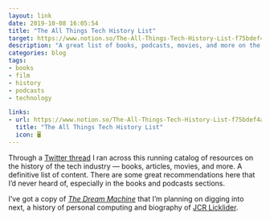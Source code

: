 ```yaml
---
layout: link
date: 2019-10-08 16:05:54
title: "The All Things Tech History List"
target: https://www.notion.so/The-All-Things-Tech-History-List-f75bdef4af3a4bbbb4cc1b4421806f76
description: "A great list of books, podcasts, movies, and more on the history of tech and Silicon Valley."
categories: blog
tags:
- books
- film
- history
- podcasts
- technology

links:
- url: https://www.notion.so/The-All-Things-Tech-History-List-f75bdef4af3a4bbbb4cc1b4421806f76
  title: "The All Things Tech History List"
  icon: 🖥
---
```


Through a [Twitter thread](https://twitter.com/pierce/status/1180193895587577856 "Tech history on Twitter") I ran across this running catalog of resources on the history of the tech industry — books, articles, movies, and more. A definitive list of content. There are some great recommendations here that I’d never heard of, especially in the books and podcasts sections.

I’ve got a copy of _[The Dream Machine](https://www.goodreads.com/book/show/722412.The_Dream_Machine "The Dream Machine")_ that I’m planning on digging into next, a history of personal computing and biography of [JCR Licklider](https://en.wikipedia.org/wiki/J._C._R._Licklider "JCR Licklider").
